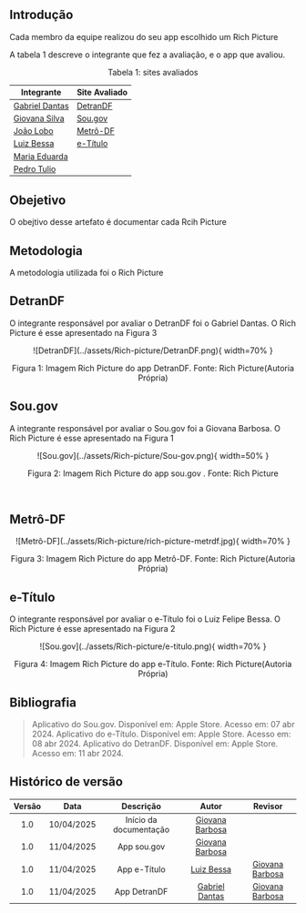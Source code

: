 ## Introdução

Cada membro da equipe realizou do seu app escolhido um Rich Picture

A tabela 1 descreve o integrante que fez a avaliação, e o app que avaliou.

<center>
    Tabela 1: sites avaliados

| Integrante                                     | Site Avaliado         |
| ---------------------------------------------- | --------------------- |
| [Gabriel Dantas](https://github.com/gbevi)     | [DetranDF](#detrandf) |
| [Giovana Silva](https://github.com/gio221)     | [Sou.gov](#sou.gov)   |
| [João Lobo](https://github.com/joaolobo10)     |   [Metrô-DF](#Metrô-DF)                    |
| [Luiz Bessa](https://github.com/lfelipebessa)  | [e-Título](#e-Título) |
| [Maria Eduarda](https://github.com/maaduh)     |                       |
| [Pedro Tulio](https://github.com/PedrooCamilo) |                       |

</center>

## Obejetivo

O obejtivo desse artefato é documentar cada Rcih Picture

## Metodologia

A metodologia utilizada foi o Rich Picture

## DetranDF

O integrante responsável por avaliar o DetranDF foi o Gabriel Dantas. O Rich Picture é esse apresentado na Figura 3

<center>
![DetranDF](../assets/Rich-picture/DetranDF.png){ width=70% }
<div align="center" >
    <p> Figura 1: Imagem Rich Picture do app DetranDF. Fonte: Rich Picture(Autoria Própria)
    </p> 
</div>
</center>

## Sou.gov

A integrante responsável por avaliar o Sou.gov foi a Giovana Barbosa. O Rich Picture é esse apresentado na Figura 1

<center>
![Sou.gov](../assets/Rich-picture/Sou-gov.png){ width=50% }
<div align="center" >
    <p> Figura 2: Imagem Rich Picture do app sou.gov . Fonte: Rich Picture
    </p> 
</div>
</center>

<br>

## Metrô-DF

<center>
![Metrô-DF](../assets/Rich-picture/rich-picture-metrdf.jpg){ width=70% }
<div align="center" >
    <p> Figura 3: Imagem Rich Picture do app Metrô-DF. Fonte: Rich Picture(Autoria Própria)
    </p> 
</div>
</center>

## e-Título

O integrante responsável por avaliar o e-Título foi o Luiz Felipe Bessa. O Rich Picture é esse apresentado na Figura 2

<center>
![Sou.gov](../assets/Rich-picture/e-titulo.png){ width=70% }
<div align="center" >
    <p> Figura 4: Imagem Rich Picture do app e-Título. Fonte: Rich Picture(Autoria Própria)
    </p> 
</div>
</center>


## Bibliografia

> Aplicativo do Sou.gov. Disponível em: Apple Store. Acesso em: 07 abr 2024.
> Aplicativo do e-Título. Disponível em: Apple Store. Acesso em: 08 abr 2024.
> Aplicativo do DetranDF. Disponível em: Apple Store. Acesso em: 11 abr 2024.

## Histórico de versão

| Versão |    Data    |       Descrição        |                     Autor                     | Revisor |
| :----: | :--------: | :--------------------: | :-------------------------------------------: | :-----: |
|  1.0   | 10/04/2025 | Início da documentação | [Giovana Barbosa ](https://github.com/gio221) |      |
|  1.0   | 11/04/2025 |      App sou.gov       | [Giovana Barbosa ](https://github.com/gio221) |   |
|  1.0   | 11/04/2025 |      App e-Título      | [Luiz Bessa](https://github.com/lfelipebessa) |     [Giovana Barbosa](https://github.com/gio221)     |
|  1.0   | 11/04/2025 |      App DetranDF      |  [Gabriel Dantas](https://github.com/gbevi)   |     [Giovana Barbosa](https://github.com/gio221)     |
